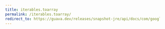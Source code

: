 ```yaml
---
title: iterables.toarray
permalink: /iterables.toarray/
redirect_to: https://guava.dev/releases/snapshot-jre/api/docs/com/google/common/collect/Iterables.html#toArray-java.lang.Iterable-java.lang.Class-
---
```

